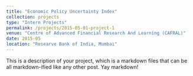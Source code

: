 ```yaml
---
title: "Economic Policy Uncertainty Index"
collection: projects
type: "Intern Projects"
permalink: /projects/2015-05-01-project-1
venue: "Centre of Advanced Financial Research And Learning (CAFRAL)"
date: 2015-05
location: "Researve Bank of India, Mumbai"
---
```


This is a description of your project, which is a markdown files that can be all markdown-ified like any other post. Yay markdown!
